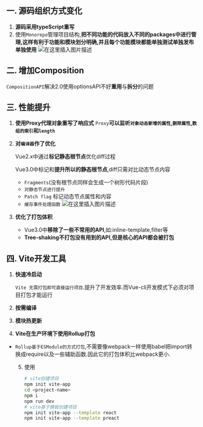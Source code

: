 ##  **一. 源码组织方式变化**
 1. **源码采用typeScript重写**
 2. 使用`Monorepo`管理项目结构,**把不同功能的代码放入不同的packages中进行管理,这样有利于功能和模块划分明确,并且每个功能模块都能单独测试单独发布单独使用**
    ![在这里插入图片描述](https://img-blog.csdnimg.cn/20201207163846245.png?x-oss-process=image/watermark,type_ZmFuZ3poZW5naGVpdGk,shadow_10,text_aHR0cHM6Ly9ibG9nLmNzZG4ubmV0L3FxXzQyMzA4MzE2,size_16,color_FFFFFF,t_70)

##  **二. 增加Composition**
  `CompositionAPI`解决2.0使用optionsAPI不好**重用**与**拆分**的问题

##  **三. 性能提升**

  1. **使用Proxy代理对象重写了响应式**
     `Proxy`**可以监听`对象动态新增的属性`,`删除属性`,`数组的索引`和`length`**

  2. **对`编译器`作了优化**

     Vue2.x中通过**标记静态根节点**优化diff过程

     Vue3.0中标记和**提升所以的静态根节点**,diff只需对比动态节点内容

      - `Fragments`(没有根节点同样会生成一个树形代码片段)
      - `对静态节点进行提升`
      - `Patch flag` 标记动态节点属性和内容
      - `缓存事件处理函数`
 ![在这里插入图片描述](https://img-blog.csdnimg.cn/20201207174914171.png?x-oss-process=image/watermark,type_ZmFuZ3poZW5naGVpdGk,shadow_10,text_aHR0cHM6Ly9ibG9nLmNzZG4ubmV0L3FxXzQyMzA4MzE2,size_16,color_FFFFFF,t_70)

  3. **优化了打包体积**
     - Vue3.0中**移除了一些不常用的API**,如:inline-template,filter等
     - **Tree-shaking不打包没有用到的API,但是核心的API都会被打包**

##  **四. Vite开发工具**

  1. **快速冷启动**

     `Vite 无需打包即可直接运行项目`.提升了开发效率.而Vue-cli开发模式下必须对项目打包才能运行

  2. **按需编译**
  3. **模块热更新**
  4. **Vite在生产环境下使用Rollup打包**
     
- `Rollup基于ESModule的方式打包`,不需要像webpack一样使用babel把import转换成require以及一些辅助函数.因此它的打包体积比webpack更小.
     
  5. 使用

     ```bash
     # vite创建项目
     npm init vite-app
     cd <project-name>
     npm i
     npm run dev
     # vite基于模板创建项目
     npm init vite-app --template react
     npm init vite-app --template preact
     ```

     